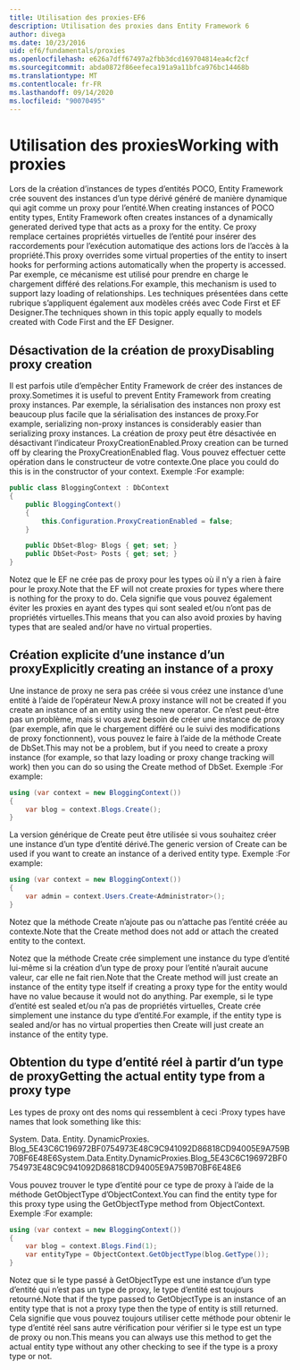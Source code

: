 ```yaml
---
title: Utilisation des proxies-EF6
description: Utilisation des proxies dans Entity Framework 6
author: divega
ms.date: 10/23/2016
uid: ef6/fundamentals/proxies
ms.openlocfilehash: e626a7dff67497a2fbb3dcd169704814ea4cf2cf
ms.sourcegitcommit: abda0872f86eefeca191a9a11bfca976bc14468b
ms.translationtype: MT
ms.contentlocale: fr-FR
ms.lasthandoff: 09/14/2020
ms.locfileid: "90070495"
---
```

# <a name="working-with-proxies"></a><span data-ttu-id="0a9f4-103">Utilisation des proxies</span><span class="sxs-lookup"><span data-stu-id="0a9f4-103">Working with proxies</span></span>
<span data-ttu-id="0a9f4-104">Lors de la création d’instances de types d’entités POCO, Entity Framework crée souvent des instances d’un type dérivé généré de manière dynamique qui agit comme un proxy pour l’entité.</span><span class="sxs-lookup"><span data-stu-id="0a9f4-104">When creating instances of POCO entity types, Entity Framework often creates instances of a dynamically generated derived type that acts as a proxy for the entity.</span></span> <span data-ttu-id="0a9f4-105">Ce proxy remplace certaines propriétés virtuelles de l’entité pour insérer des raccordements pour l’exécution automatique des actions lors de l’accès à la propriété.</span><span class="sxs-lookup"><span data-stu-id="0a9f4-105">This proxy overrides some virtual properties of the entity to insert hooks for performing actions automatically when the property is accessed.</span></span> <span data-ttu-id="0a9f4-106">Par exemple, ce mécanisme est utilisé pour prendre en charge le chargement différé des relations.</span><span class="sxs-lookup"><span data-stu-id="0a9f4-106">For example, this mechanism is used to support lazy loading of relationships.</span></span> <span data-ttu-id="0a9f4-107">Les techniques présentées dans cette rubrique s’appliquent également aux modèles créés avec Code First et EF Designer.</span><span class="sxs-lookup"><span data-stu-id="0a9f4-107">The techniques shown in this topic apply equally to models created with Code First and the EF Designer.</span></span>  

## <a name="disabling-proxy-creation"></a><span data-ttu-id="0a9f4-108">Désactivation de la création de proxy</span><span class="sxs-lookup"><span data-stu-id="0a9f4-108">Disabling proxy creation</span></span>  

<span data-ttu-id="0a9f4-109">Il est parfois utile d’empêcher Entity Framework de créer des instances de proxy.</span><span class="sxs-lookup"><span data-stu-id="0a9f4-109">Sometimes it is useful to prevent Entity Framework from creating proxy instances.</span></span> <span data-ttu-id="0a9f4-110">Par exemple, la sérialisation des instances non proxy est beaucoup plus facile que la sérialisation des instances de proxy.</span><span class="sxs-lookup"><span data-stu-id="0a9f4-110">For example, serializing non-proxy instances is considerably easier than serializing proxy instances.</span></span> <span data-ttu-id="0a9f4-111">La création de proxy peut être désactivée en désactivant l’indicateur ProxyCreationEnabled.</span><span class="sxs-lookup"><span data-stu-id="0a9f4-111">Proxy creation can be turned off by clearing the ProxyCreationEnabled flag.</span></span> <span data-ttu-id="0a9f4-112">Vous pouvez effectuer cette opération dans le constructeur de votre contexte.</span><span class="sxs-lookup"><span data-stu-id="0a9f4-112">One place you could do this is in the constructor of your context.</span></span> <span data-ttu-id="0a9f4-113">Exemple :</span><span class="sxs-lookup"><span data-stu-id="0a9f4-113">For example:</span></span>  

``` csharp
public class BloggingContext : DbContext
{
    public BloggingContext()
    {
        this.Configuration.ProxyCreationEnabled = false;
    }  

    public DbSet<Blog> Blogs { get; set; }
    public DbSet<Post> Posts { get; set; }
}
```  

<span data-ttu-id="0a9f4-114">Notez que le EF ne crée pas de proxy pour les types où il n’y a rien à faire pour le proxy.</span><span class="sxs-lookup"><span data-stu-id="0a9f4-114">Note that the EF will not create proxies for types where there is nothing for the proxy to do.</span></span> <span data-ttu-id="0a9f4-115">Cela signifie que vous pouvez également éviter les proxies en ayant des types qui sont sealed et/ou n’ont pas de propriétés virtuelles.</span><span class="sxs-lookup"><span data-stu-id="0a9f4-115">This means that you can also avoid proxies by having types that are sealed and/or have no virtual properties.</span></span>  

## <a name="explicitly-creating-an-instance-of-a-proxy"></a><span data-ttu-id="0a9f4-116">Création explicite d’une instance d’un proxy</span><span class="sxs-lookup"><span data-stu-id="0a9f4-116">Explicitly creating an instance of a proxy</span></span>  

<span data-ttu-id="0a9f4-117">Une instance de proxy ne sera pas créée si vous créez une instance d’une entité à l’aide de l’opérateur New.</span><span class="sxs-lookup"><span data-stu-id="0a9f4-117">A proxy instance will not be created if you create an instance of an entity using the new operator.</span></span> <span data-ttu-id="0a9f4-118">Ce n’est peut-être pas un problème, mais si vous avez besoin de créer une instance de proxy (par exemple, afin que le chargement différé ou le suivi des modifications de proxy fonctionnent), vous pouvez le faire à l’aide de la méthode Create de DbSet.</span><span class="sxs-lookup"><span data-stu-id="0a9f4-118">This may not be a problem, but if you need to create a proxy instance (for example, so that lazy loading or proxy change tracking will work) then you can do so using the Create method of DbSet.</span></span> <span data-ttu-id="0a9f4-119">Exemple :</span><span class="sxs-lookup"><span data-stu-id="0a9f4-119">For example:</span></span>  

``` csharp
using (var context = new BloggingContext())
{
    var blog = context.Blogs.Create();
}
```  

<span data-ttu-id="0a9f4-120">La version générique de Create peut être utilisée si vous souhaitez créer une instance d’un type d’entité dérivé.</span><span class="sxs-lookup"><span data-stu-id="0a9f4-120">The generic version of Create can be used if you want to create an instance of a derived entity type.</span></span> <span data-ttu-id="0a9f4-121">Exemple :</span><span class="sxs-lookup"><span data-stu-id="0a9f4-121">For example:</span></span>  

``` csharp
using (var context = new BloggingContext())
{
    var admin = context.Users.Create<Administrator>();
}
```  

<span data-ttu-id="0a9f4-122">Notez que la méthode Create n’ajoute pas ou n’attache pas l’entité créée au contexte.</span><span class="sxs-lookup"><span data-stu-id="0a9f4-122">Note that the Create method does not add or attach the created entity to the context.</span></span>  

<span data-ttu-id="0a9f4-123">Notez que la méthode Create crée simplement une instance du type d’entité lui-même si la création d’un type de proxy pour l’entité n’aurait aucune valeur, car elle ne fait rien.</span><span class="sxs-lookup"><span data-stu-id="0a9f4-123">Note that the Create method will just create an instance of the entity type itself if creating a proxy type for the entity would have no value because it would not do anything.</span></span> <span data-ttu-id="0a9f4-124">Par exemple, si le type d’entité est sealed et/ou n’a pas de propriétés virtuelles, Create crée simplement une instance du type d’entité.</span><span class="sxs-lookup"><span data-stu-id="0a9f4-124">For example, if the entity type is sealed and/or has no virtual properties then Create will just create an instance of the entity type.</span></span>  

## <a name="getting-the-actual-entity-type-from-a-proxy-type"></a><span data-ttu-id="0a9f4-125">Obtention du type d’entité réel à partir d’un type de proxy</span><span class="sxs-lookup"><span data-stu-id="0a9f4-125">Getting the actual entity type from a proxy type</span></span>  

<span data-ttu-id="0a9f4-126">Les types de proxy ont des noms qui ressemblent à ceci :</span><span class="sxs-lookup"><span data-stu-id="0a9f4-126">Proxy types have names that look something like this:</span></span>  

<span data-ttu-id="0a9f4-127">System. Data. Entity. DynamicProxies. Blog_5E43C6C196972BF0754973E48C9C941092D86818CD94005E9A759B70BF6E48E6</span><span class="sxs-lookup"><span data-stu-id="0a9f4-127">System.Data.Entity.DynamicProxies.Blog_5E43C6C196972BF0754973E48C9C941092D86818CD94005E9A759B70BF6E48E6</span></span>  

<span data-ttu-id="0a9f4-128">Vous pouvez trouver le type d’entité pour ce type de proxy à l’aide de la méthode GetObjectType d’ObjectContext.</span><span class="sxs-lookup"><span data-stu-id="0a9f4-128">You can find the entity type for this proxy type using the GetObjectType method from ObjectContext.</span></span> <span data-ttu-id="0a9f4-129">Exemple :</span><span class="sxs-lookup"><span data-stu-id="0a9f4-129">For example:</span></span>  

``` csharp
using (var context = new BloggingContext())
{
    var blog = context.Blogs.Find(1);
    var entityType = ObjectContext.GetObjectType(blog.GetType());
}
```  

<span data-ttu-id="0a9f4-130">Notez que si le type passé à GetObjectType est une instance d’un type d’entité qui n’est pas un type de proxy, le type d’entité est toujours retourné.</span><span class="sxs-lookup"><span data-stu-id="0a9f4-130">Note that if the type passed to GetObjectType is an instance of an entity type that is not a proxy type then the type of entity is still returned.</span></span> <span data-ttu-id="0a9f4-131">Cela signifie que vous pouvez toujours utiliser cette méthode pour obtenir le type d’entité réel sans autre vérification pour vérifier si le type est un type de proxy ou non.</span><span class="sxs-lookup"><span data-stu-id="0a9f4-131">This means you can always use this method to get the actual entity type without any other checking to see if the type is a proxy type or not.</span></span>  
